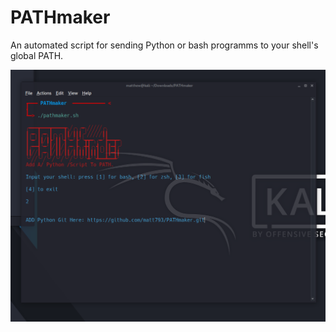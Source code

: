 # PATHmaker
An automated script for sending Python or bash programms to your shell's global PATH.




![Example](screenshot.png "Example")
